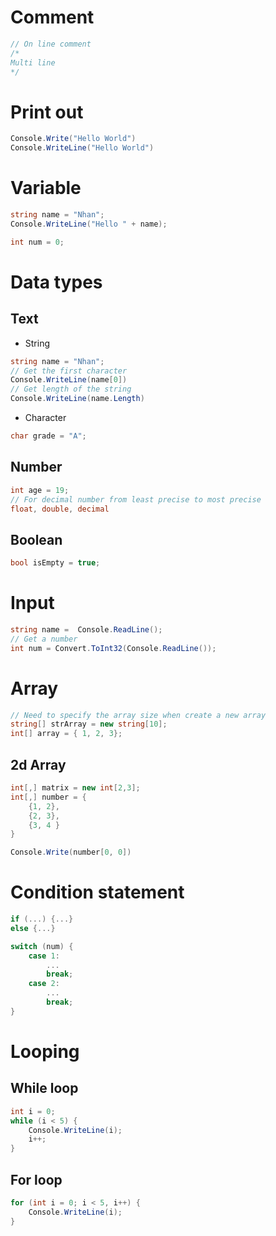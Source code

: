 # Comment
``` C#
// On line comment
/*
Multi line
*/
```
# Print out
``` C#
Console.Write("Hello World")
Console.WriteLine("Hello World")
```
# Variable
``` C#
string name = "Nhan";
Console.WriteLine("Hello " + name);

int num = 0;
```

# Data types
## Text
- String
``` C#
string name = "Nhan";
// Get the first character
Console.WriteLine(name[0])
// Get length of the string
Console.WriteLine(name.Length)
```
- Character
``` C#
char grade = "A";
```
## Number
``` C#
int age = 19;
// For decimal number from least precise to most precise
float, double, decimal
```
## Boolean
``` C#
bool isEmpty = true;
```

# Input
``` C#
string name =  Console.ReadLine();
// Get a number
int num = Convert.ToInt32(Console.ReadLine());
```

# Array
``` C#
// Need to specify the array size when create a new array
string[] strArray = new string[10];
int[] array = { 1, 2, 3};
```
## 2d Array
``` C#
int[,] matrix = new int[2,3];
int[,] number = {
    {1, 2},
    {2, 3},
    {3, 4 }
}

Console.Write(number[0, 0])
```

# Condition statement
``` C#
if (...) {...}
else {...}

switch (num) {
    case 1:
        ...
        break;
    case 2:
        ...
        break;
}
```

# Looping 
## While loop
``` C#
int i = 0;
while (i < 5) {
    Console.WriteLine(i);
    i++;
}
```
## For loop
``` C#
for (int i = 0; i < 5, i++) {
    Console.WriteLine(i);
}
```